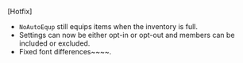 [Hotfix]

- `NoAutoEqup` still equips items when the inventory is full.
- Settings can now be either opt-in or opt-out and members can be included or excluded.
- Fixed font differences~~~~.